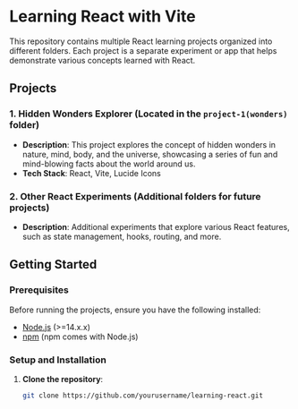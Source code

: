 # Learning React with Vite

This repository contains multiple React learning projects organized into different folders. Each project is a separate experiment or app that helps demonstrate various concepts learned with React.

## Projects

### 1. **Hidden Wonders Explorer** (Located in the `project-1(wonders)` folder)
   - **Description**: This project explores the concept of hidden wonders in nature, mind, body, and the universe, showcasing a series of fun and mind-blowing facts about the world around us.
   - **Tech Stack**: React, Vite, Lucide Icons

### 2. **Other React Experiments** (Additional folders for future projects)
   - **Description**: Additional experiments that explore various React features, such as state management, hooks, routing, and more.

## Getting Started

### Prerequisites

Before running the projects, ensure you have the following installed:
- [Node.js](https://nodejs.org/) (>=14.x.x)
- [npm](https://www.npmjs.com/) (npm comes with Node.js)

### Setup and Installation

1. **Clone the repository**:
   ```bash
   git clone https://github.com/yourusername/learning-react.git
